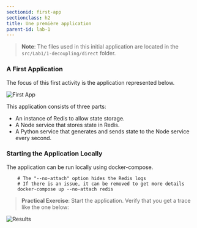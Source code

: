 ```yaml
---
sectionid: first-app
sectionclass: h2
title: Une première application
parent-id: lab-1
---
```


> **Note**: The files used in this initial application are located in the `src/Lab1/1-decoupling/direct` folder.

### A First Application

The focus of this first activity is the application represented below.

![First App](/media/lab1/first-app-vanilla.png)

This application consists of three parts:

- An instance of Redis to allow state storage.
- A Node service that stores state in Redis.
- A Python service that generates and sends state to the Node service every second.

### Starting the Application Locally

The application can be run locally using docker-compose.

```shell
    # The "--no-attach" option hides the Redis logs
    # If there is an issue, it can be removed to get more details
    docker-compose up --no-attach redis
```

> **Practical Exercise**: Start the application. Verify that you get a trace like the one below:

![Results](/media/lab1/first-app-vanilla-result.png)